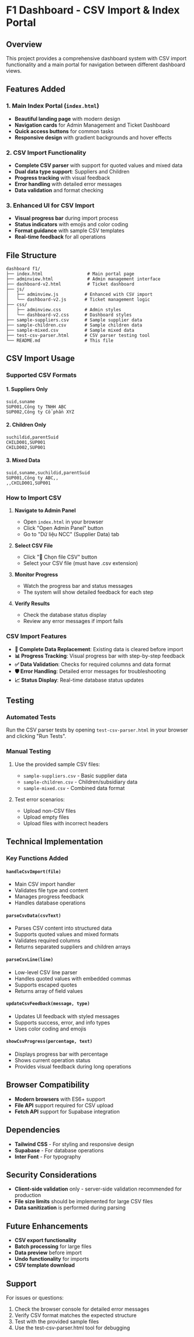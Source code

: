 # F1 Dashboard - CSV Import & Index Portal

## Overview

This project provides a comprehensive dashboard system with CSV import functionality and a main portal for navigation between different dashboard views.

## Features Added

### 1. Main Index Portal (`index.html`)
- **Beautiful landing page** with modern design
- **Navigation cards** for Admin Management and Ticket Dashboard
- **Quick access buttons** for common tasks
- **Responsive design** with gradient backgrounds and hover effects

### 2. CSV Import Functionality
- **Complete CSV parser** with support for quoted values and mixed data
- **Dual data type support**: Suppliers and Children
- **Progress tracking** with visual feedback
- **Error handling** with detailed error messages
- **Data validation** and format checking

### 3. Enhanced UI for CSV Import
- **Visual progress bar** during import process
- **Status indicators** with emojis and color coding
- **Format guidance** with sample CSV templates
- **Real-time feedback** for all operations

## File Structure

```
dashboard f1/
├── index.html                 # Main portal page
├── adminview.html             # Admin management interface
├── dashboard-v2.html          # Ticket dashboard
├── js/
│   ├── adminview.js          # Enhanced with CSV import
│   └── dashboard-v2.js       # Ticket management logic
├── css/
│   ├── adminview.css         # Admin styles
│   └── dashboard-v2.css      # Dashboard styles
├── sample-suppliers.csv      # Sample supplier data
├── sample-children.csv       # Sample children data
├── sample-mixed.csv          # Sample mixed data
├── test-csv-parser.html      # CSV parser testing tool
└── README.md                 # This file
```

## CSV Import Usage

### Supported CSV Formats

#### 1. Suppliers Only
```csv
suid,suname
SUP001,Công ty TNHH ABC
SUP002,Công ty Cổ phần XYZ
```

#### 2. Children Only
```csv
suchildid,parentSuid
CHILD001,SUP001
CHILD002,SUP001
```

#### 3. Mixed Data
```csv
suid,suname,suchildid,parentSuid
SUP001,Công ty ABC,,
,,CHILD001,SUP001
```

### How to Import CSV

1. **Navigate to Admin Panel**
   - Open `index.html` in your browser
   - Click "Open Admin Panel" button
   - Go to "Dữ liệu NCC" (Supplier Data) tab

2. **Select CSV File**
   - Click "📁 Chọn file CSV" button
   - Select your CSV file (must have .csv extension)

3. **Monitor Progress**
   - Watch the progress bar and status messages
   - The system will show detailed feedback for each step

4. **Verify Results**
   - Check the database status display
   - Review any error messages if import fails

### CSV Import Features

- **🔄 Complete Data Replacement**: Existing data is cleared before import
- **📊 Progress Tracking**: Visual progress bar with step-by-step feedback
- **✅ Data Validation**: Checks for required columns and data format
- **🛡️ Error Handling**: Detailed error messages for troubleshooting
- **📈 Status Display**: Real-time database status updates

## Testing

### Automated Tests
Run the CSV parser tests by opening `test-csv-parser.html` in your browser and clicking "Run Tests".

### Manual Testing
1. Use the provided sample CSV files:
   - `sample-suppliers.csv` - Basic supplier data
   - `sample-children.csv` - Children/subsidiary data
   - `sample-mixed.csv` - Combined data format

2. Test error scenarios:
   - Upload non-CSV files
   - Upload empty files
   - Upload files with incorrect headers

## Technical Implementation

### Key Functions Added

#### `handleCsvImport(file)`
- Main CSV import handler
- Validates file type and content
- Manages progress feedback
- Handles database operations

#### `parseCsvData(csvText)`
- Parses CSV content into structured data
- Supports quoted values and mixed formats
- Validates required columns
- Returns separated suppliers and children arrays

#### `parseCsvLine(line)`
- Low-level CSV line parser
- Handles quoted values with embedded commas
- Supports escaped quotes
- Returns array of field values

#### `updateCsvFeedback(message, type)`
- Updates UI feedback with styled messages
- Supports success, error, and info types
- Uses color coding and emojis

#### `showCsvProgress(percentage, text)`
- Displays progress bar with percentage
- Shows current operation status
- Provides visual feedback during long operations

## Browser Compatibility

- **Modern browsers** with ES6+ support
- **File API** support required for CSV upload
- **Fetch API** support for Supabase integration

## Dependencies

- **Tailwind CSS** - For styling and responsive design
- **Supabase** - For database operations
- **Inter Font** - For typography

## Security Considerations

- **Client-side validation** only - server-side validation recommended for production
- **File size limits** should be implemented for large CSV files
- **Data sanitization** is performed during parsing

## Future Enhancements

- **CSV export functionality**
- **Batch processing** for large files
- **Data preview** before import
- **Undo functionality** for imports
- **CSV template download**

## Support

For issues or questions:
1. Check the browser console for detailed error messages
2. Verify CSV format matches the expected structure
3. Test with the provided sample files
4. Use the test-csv-parser.html tool for debugging
